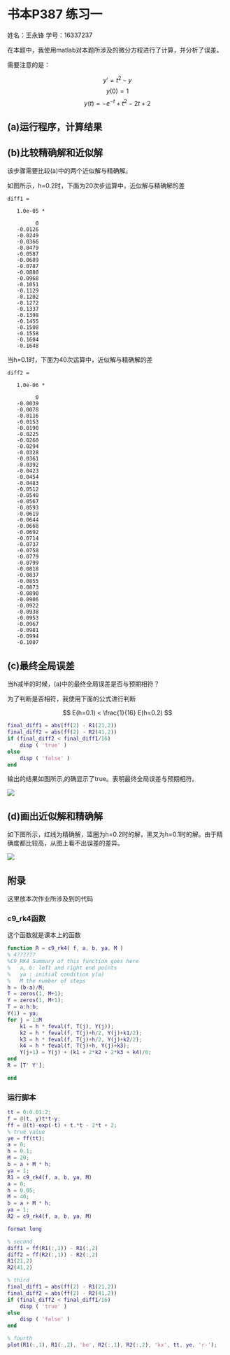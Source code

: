 # 书本P387 练习一

姓名：王永锋
学号：16337237

在本题中，我使用matlab对本题所涉及的微分方程进行了计算，并分析了误差。

需要注意的是：

$$ y' = t^2 - y $$
$$ y(0) = 1 $$
$$ y(t) = -e^{-t} + t^2 - 2t + 2 $$

## (a)运行程序，计算结果

## (b)比较精确解和近似解

该步骤需要比较(a)中的两个近似解与精确解。

如图所示，h=0.2时，下面为20次步运算中，近似解与精确解的差

```
diff1 =

   1.0e-05 *

         0
   -0.0126
   -0.0249
   -0.0366
   -0.0479
   -0.0587
   -0.0689
   -0.0787
   -0.0880
   -0.0968
   -0.1051
   -0.1129
   -0.1202
   -0.1272
   -0.1337
   -0.1398
   -0.1455
   -0.1508
   -0.1558
   -0.1604
   -0.1648
```

当h=0.1时，下面为40次运算中，近似解与精确解的差

```
diff2 =

   1.0e-06 *

         0
   -0.0039
   -0.0078
   -0.0116
   -0.0153
   -0.0190
   -0.0225
   -0.0260
   -0.0294
   -0.0328
   -0.0361
   -0.0392
   -0.0423
   -0.0454
   -0.0483
   -0.0512
   -0.0540
   -0.0567
   -0.0593
   -0.0619
   -0.0644
   -0.0668
   -0.0692
   -0.0714
   -0.0737
   -0.0758
   -0.0779
   -0.0799
   -0.0818
   -0.0837
   -0.0855
   -0.0873
   -0.0890
   -0.0906
   -0.0922
   -0.0938
   -0.0953
   -0.0967
   -0.0981
   -0.0994
   -0.1007
```


## (c)最终全局误差

当h减半的时候，(a)中的最终全局误差是否与预期相符？


为了判断是否相符，我使用下面的公式进行判断

$$ E(h=0.1) < \frac{1}{16} E(h=0.2) $$

```matlab
final_diff1 = abs(ff(2) - R1(21,2))
final_diff2 = abs(ff(2) - R2(41,2))
if (final_diff2 < final_diff1/16)
    disp ( 'true' )
else
    disp ( 'false' )
end
```

输出的结果如图所示,的确显示了true。表明最终全局误差与预期相符。

![](figure/2018-06-23-17-45-05.png)

## (d)画出近似解和精确解

如下图所示，红线为精确解，篮圈为h=0.2时的解，黑叉为h=0.1时的解。由于精确度都比较高，从图上看不出误差的差异。

![](figure/2018-06-23-17-30-42.png)


## 附录

这里放本次作业所涉及到的代码

### c9_rk4函数

这个函数就是课本上的函数

```matlab
function R = c9_rk4( f, a, b, ya, M )
% 4??????
%C9_RK4 Summary of this function goes here
%   a, b: left and right end points
%   ya : initial condition y(a)
%   M the number of steps
h = (b-a)/M;
T = zeros(1, M+1);
Y = zeros(1, M+1);
T = a:h:b;
Y(1) = ya;
for j = 1:M
    k1 = h * feval(f, T(j), Y(j));
    k2 = h * feval(f, T(j)+h/2, Y(j)+k1/2);
    k3 = h * feval(f, T(j)+h/2, Y(j)+k2/2);
    k4 = h * feval(f, T(j)+h, Y(j)+k3);
    Y(j+1) = Y(j) + (k1 + 2*k2 + 2*k3 + k4)/6;
end
R = [T' Y'];

end

```

### 运行脚本

```matlab
tt = 0:0.01:2;
f = @(t, y)t*t-y;
ff = @(t)-exp(-t) + t.*t - 2*t + 2;
% true value
ye = ff(tt);
a = 0;
h = 0.1;
M = 20;
b = a + M * h;
ya = 1;
R1 = c9_rk4(f, a, b, ya, M)
a = 0;
h = 0.05;
M = 40;
b = a + M * h;
ya = 1;
R2 = c9_rk4(f, a, b, ya, M)

format long

% second
diff1 = ff(R1(:,1)) - R1(:,2)
diff2 = ff(R2(:,1)) - R2(:,2)
R1(21,2)
R2(41,2)

% third
final_diff1 = abs(ff(2) - R1(21,2))
final_diff2 = abs(ff(2) - R2(41,2))
if (final_diff2 < final_diff1/16)
    disp ( 'true' )
else
    disp ( 'false' )
end

% fourth
plot(R1(:,1), R1(:,2), 'bo', R2(:,1), R2(:,2), 'kx', tt, ye, 'r-');
```
